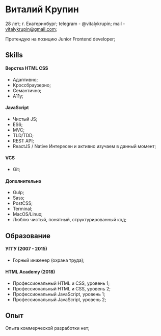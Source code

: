 # Виталий Крупин

28 лет;
г. Екатеринбург;
telegram - @vitalykrupin;
mail - vitalykrupin@gmail.com;

Претендую на позицию Junior Frontend developer;

## Skills

#### Верстка HTML CSS

- Адаптивно;
- Кроссбраузерно;
- Семантично;
- A11y;

#### JavaScript

- Чистый JS;
- ES6;
- MVC;
- TLD/TDD;
- REST API;
- ReactJS / Native Интересен и активно изучаем в данный момент;

#### VCS

- Git;

#### Дополнительно

- Gulp;
- Sass;
- PostCSS;
- Terminal;
- MacOS/Linux;
- Люблю чистый, понятный, структурированный код;

## Образование

#### УГГУ (2007 - 2015)

- Горный инженер (охрана труда);

#### HTML Academy (2018)

- Профессиональный HTML и CSS, уровень 1;
- Профессиональный HTML и CSS, уровень 2;
- Профессиональный JavaScript, уровень 1;
- Профессиональный JavaScript, уровень 2; 

## Опыт

Опыта коммерческой разработки нет;
